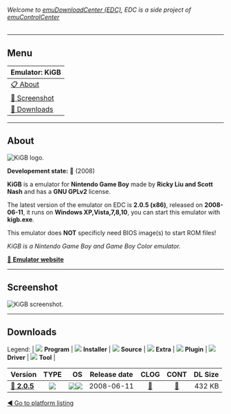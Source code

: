###### Welcome to [emuDownloadCenter (EDC)](https://github.com/PhoenixInteractiveNL/emuDownloadCenter/wiki/), EDC is a side project of [emuControlCenter](https://github.com/PhoenixInteractiveNL/emuControlCenter/wiki/)
***
## Menu
| **Emulator: KiGB** |
|:---------|
| [:clipboard: About](#about) |
| [:sunrise: Screenshot](#screenshot) |
| [:floppy_disk: Downloads](#downloads) |
***
## About
![](https://github.com/PhoenixInteractiveNL/emuDownloadCenter/wiki/images_emulator/kigb_logo_200.jpg "KiGB logo.")

**Developement state:** :red_circle: (2008)

**KiGB** is a emulator for **Nintendo Game Boy** made by **Ricky Liu and Scott Nash** and has a **GNU GPLv2** license.

The latest version of the emulator on EDC is **2.0.5 (x86)**, released on **2008-06-11**, it runs on **Windows XP,Vista,7,8,10**, you can start this emulator with **kigb.exe**.

This emulator does **NOT** specificly need BIOS image(s) to start ROM files!

_KiGB is a Nintendo Game Boy and Game Boy Color emulator._

[:link: **Emulator website**](http://kigb.emuunlim.com)
***
## Screenshot
![](https://raw.githubusercontent.com/PhoenixInteractiveNL/emuDownloadCenter/master/hooks/kigb/emulator_screen_01.jpg "KiGB screenshot.")
***
## Downloads
Legend: | 
![](https://raw.githubusercontent.com/wiki/PhoenixInteractiveNL/emuDownloadCenter/images_misc/icon_program_24.png) **Program** | 
![](https://raw.githubusercontent.com/wiki/PhoenixInteractiveNL/emuDownloadCenter/images_misc/icon_installer_24.png) **Installer** | 
![](https://raw.githubusercontent.com/wiki/PhoenixInteractiveNL/emuDownloadCenter/images_misc/icon_source_code_24.png) **Source** | 
![](https://raw.githubusercontent.com/wiki/PhoenixInteractiveNL/emuDownloadCenter/images_misc/icon_extra_24.png) **Extra** | 
![](https://raw.githubusercontent.com/wiki/PhoenixInteractiveNL/emuDownloadCenter/images_misc/icon_plugin_24.png) **Plugin** | 
![](https://raw.githubusercontent.com/wiki/PhoenixInteractiveNL/emuDownloadCenter/images_misc/icon_driver_24.png) **Driver** | 
![](https://raw.githubusercontent.com/wiki/PhoenixInteractiveNL/emuDownloadCenter/images_misc/icon_tool_24.png) **Tool** | 
 
| Version | TYPE | OS | Release date | CLOG | CONT | DL Size |
|:--------|:----:|---:|:------------:|:----:|:----:|--------:|
| [:floppy_disk: **2.0.5**](https://github.com/PhoenixInteractiveNL/edc-repo0003/raw/master/kigb/2.0.5.7z) | ![](https://raw.githubusercontent.com/wiki/PhoenixInteractiveNL/emuDownloadCenter/images_misc/icon_program_24.png) | ![](https://raw.githubusercontent.com/wiki/PhoenixInteractiveNL/emuDownloadCenter/images_misc/logo_windows_24.png)![](https://raw.githubusercontent.com/wiki/PhoenixInteractiveNL/emuDownloadCenter/images_misc/icon_32-bit_24.png) | 2008-06-11 | [:page_facing_up:](https://github.com/PhoenixInteractiveNL/edc-repo0003/blob/master/kigb/2.0.5_changelog.txt) | [:mag_right:](https://github.com/PhoenixInteractiveNL/edc-repo0003/blob/master/kigb/2.0.5_contents.txt) | 432 KB |

[:arrow_backward: Go to platform listing](https://github.com/PhoenixInteractiveNL/emuDownloadCenter/wiki/EDC-Platform-List)
